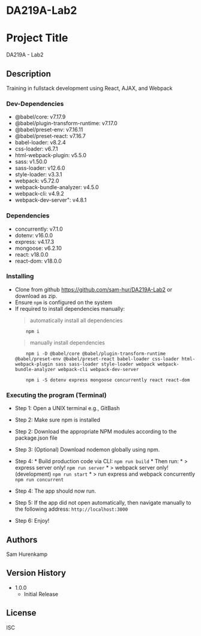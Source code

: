 # DA219A-Lab2

# Project Title
DA219A - Lab2

## Description
Training in fullstack development using React, AJAX, and Webpack


### Dev-Dependencies
* @babel/core: v7.17.9
* @babel/plugin-transform-runtime: v7.17.0
* @babel/preset-env: v7.16.11
* @babel/preset-react: v7.16.7
* babel-loader: v8.2.4
* css-loader: v6.7.1
* html-webpack-plugin: v5.5.0
* sass: v1.50.0
* sass-loader: v12.6.0
* style-loader: v3.3.1
* webpack: v5.72.0
* webpack-bundle-analyzer: v4.5.0
* webpack-cli: v4.9.2
* webpack-dev-server": v4.8.1


### Dependencies
* concurrently: v7.1.0
* dotenv: v16.0.0
* express: v4.17.3
* mongoose: v6.2.10
* react: v18.0.0
* react-dom: v18.0.0


### Installing
* Clone from github https://github.com/sam-hur/DA219A-Lab2 or download as zip.
* Ensure `npm` is configured on the system
* If required to install dependencies manually:
	> automatically install all dependencies
	```
		npm i
	```
	> manually install dependencies
	```
		npm i -D @babel/core @babel/plugin-transform-runtime @babel/preset-env @babel/preset-react babel-loader css-loader html-webpack-plugin sass sass-loader style-loader webpack webpack-bundle-analyzer webpack-cli webpack-dev-server
	```
	```
		npm i -S dotenv express mongoose concurrently react react-dom
	```

### Executing the program (Terminal)
* Step 1: Open a UNIX terminal e.g., GitBash
* Step 2: Make sure npm is installed
* Step 2: Download the appropriate NPM modules according to the package.json file
* Step 3: (Optional) Download nodemon globally using npm.
* Step 4:
			* Build production code via CLI:
			```
				npm run build
			```
			* Then run:
			* > express server only!
			```
				npm run server
			```
			* > webpack server only! (development)
			```
				npm run start
			```
			* > run express and webpack concurrently
			```
				npm run concurrent
			```
			
			
* Step 4: The app should now run.
* Step 5: If the app did not open automatically, then navigate manually to the following address:
			```
				http://localhost:3000
			```
* Step 6: Enjoy!

## Authors
Sam Hurenkamp

## Version History
* 1.0.0
    * Initial Release

## License
ISC

